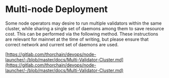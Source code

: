 # Multi-node Deployment

Some node operators may desire to run multiple validators within the same cluster, while sharing a single set of daemons among them to save resource cost. This can be performed via the following method. These instructions are relevant for mainnet at the time of writing, but please ensure that correct network and current set of daemons are used.

[https://gitlab.com/thorchain/devops/node-launcher/-/blob/master/docs/Multi-Validator-Cluster.md](https://gitlab.com/thorchain/devops/node-launcher/-/blob/master/docs/Multi-Validator-Cluster.md)
